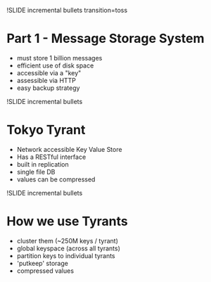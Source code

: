 !SLIDE incremental bullets transition=toss

# Part 1 - Message Storage System #

* must store 1 billion messages
* efficient use of disk space
* accessible via a "key"
* assessible via HTTP
* easy backup strategy

!SLIDE incremental bullets

# Tokyo Tyrant #

* Network accessible Key Value Store
* Has a RESTful interface
* built in replication 
* single file DB
* values can be compressed

!SLIDE incremental bullets

# How we use Tyrants #

* cluster them (~250M keys / tyrant)
* global keyspace (across all tyrants)
* partition keys to individual tyrants
* 'putkeep' storage
* compressed values

